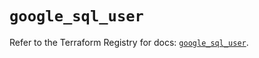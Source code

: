 # `google_sql_user`

Refer to the Terraform Registry for docs: [`google_sql_user`](https://registry.terraform.io/providers/hashicorp/google-beta/5.41.0/docs/resources/google_sql_user).
